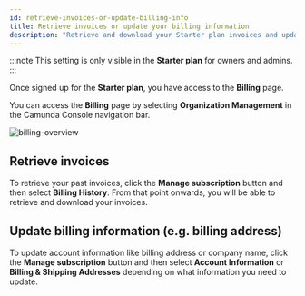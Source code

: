 ```yaml
---
id: retrieve-invoices-or-update-billing-info
title: Retrieve invoices or update your billing information
description: "Retrieve and download your Starter plan invoices and update your billing information"
---
```


:::note
This setting is only visible in the **Starter plan** for owners and admins.
:::

Once signed up for the **Starter plan**, you have access to the **Billing** page.

You can access the **Billing** page by selecting **Organization Management** in the Camunda Console navigation bar.

![billing-overview](./img/billing-overview.png)

## Retrieve invoices

To retrieve your past invoices, click the **Manage subscription** button and then select **Billing History**. From that point onwards, you will be able to retrieve and download your invoices.

## Update billing information (e.g. billing address)

To update account information like billing address or company name, click the **Manage subscription** button and then select **Account Information** or **Billing & Shipping Addresses** depending on what information you need to update.

